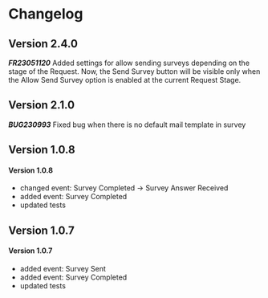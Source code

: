# Changelog

## Version 2.4.0

***FR23051120***
Added settings for allow sending surveys depending on the stage of the Request.
Now, the Send Survey button will be visible only when the Allow Send Survey
option is enabled at the current Request Stage.

## Version 2.1.0

***BUG230993***
Fixed bug when there is no default mail template in survey

## Version 1.0.8

#### Version 1.0.8
- changed event: Survey Completed -> Survey Answer Received
- added event: Survey Completed
- updated tests

## Version 1.0.7

#### Version 1.0.7
- added event: Survey Sent
- added event: Survey Completed
- updated tests

